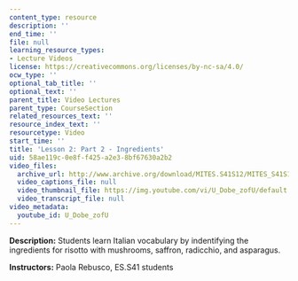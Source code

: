 ```yaml
---
content_type: resource
description: ''
end_time: ''
file: null
learning_resource_types:
- Lecture Videos
license: https://creativecommons.org/licenses/by-nc-sa/4.0/
ocw_type: ''
optional_tab_title: ''
optional_text: ''
parent_title: Video Lectures
parent_type: CourseSection
related_resources_text: ''
resource_index_text: ''
resourcetype: Video
start_time: ''
title: 'Lesson 2: Part 2 - Ingredients'
uid: 58ae119c-0e8f-f425-a2e3-8bf67630a2b2
video_files:
  archive_url: http://www.archive.org/download/MITES.S41S12/MITES_S41S12_Lesson2_Part2_300k.mp4
  video_captions_file: null
  video_thumbnail_file: https://img.youtube.com/vi/U_Dobe_zofU/default.jpg
  video_transcript_file: null
video_metadata:
  youtube_id: U_Dobe_zofU
---
```


**Description:** Students learn Italian vocabulary by indentifying the ingredients for risotto with mushrooms, saffron, radicchio, and asparagus.

**Instructors:** Paola Rebusco, ES.S41 students

